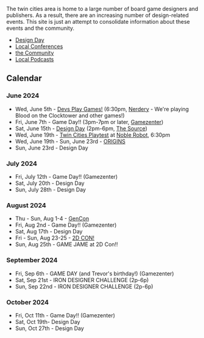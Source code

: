 The twin cities area is home to a large number of board game designers and publishers. As a result, there are an increasing number of design-related events. This site is just an attempt to consolidate information about these events and the community.

- [Design Day](design_day)
- [Local Conferences](local_conferences)
- [the Community](community)
- [Local Podcasts](local_content)

## Calendar

### June 2024

- Wed, June 5th - [Devs Play Games!](https://igdatc.org) (6:30pm, [Nerdery](https://www.nerdery.com/) - We're playing Blood on the Clocktower and other games!)
- Fri, June 7th - Game Day!! (3pm-7pm or later, [Gamezenter](https://gamezenter.com/))
- Sat, June 15th - [Design Day](design_day) (2pm-6pm, [The Source](https://sourcecomicsandgames.com/))
- Wed, June 19th - [Twin Cities Playtest](https://igdatc.org/) at [Noble Robot](https://noblerobot.com/), 6:30pm
- Wed, June 19th - Sun, June 23rd - [ORIGINS](https://www.originsgamefair.com/)
- Sun, June 23rd - Design Day

### July 2024

- Fri, July 12th - Game Day!! (Gamezenter)
- Sat, July 20th - Design Day
- Sun, July 28th - Design Day

### August 2024

- Thu - Sun, Aug 1-4 - [GenCon](https://www.gencon.com)
- Fri, Aug 2nd - Game Day!! (Gamezenter)
- Sat, Aug 17th - Design Day
- Fri - Sun, Aug 23-25 - [2D CON!](https://www.2dcon.net/)
- Sun, Aug 25th - GAME JAME at 2D Con!!

### September 2024

- Fri, Sep 6th - GAME DAY (and Trevor's birthday!) (Gamezenter)
- Sat, Sep 21st - IRON DESIGNER CHALLENGE (2p-6p) 
- Sun, Sep 22nd - IRON DESIGNER CHALLENGE (2p-6p)

### October 2024

- Fri, Oct 11th - Game Day!! (Gamezenter)
- Sat, Oct 19th- Design Day
- Sun, Oct 27th - Design Day
